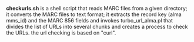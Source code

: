 **checkurls.sh** is a shell script that reads MARC files from a given directory; it converts the MARC files 
to text format; it extracts the record key (alma mms_id) and the  MARC 856 fields and invokes turbo_url_alma.pl that divides the 
list of URLs into several chunks and creates a process to check the URLs.
the url checking is based on "curl".




